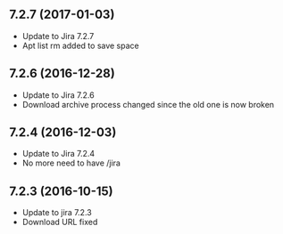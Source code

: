 
## 7.2.7 (2017-01-03)
- Update to Jira 7.2.7
- Apt list rm added to save space

## 7.2.6 (2016-12-28)
- Update to Jira 7.2.6
- Download archive process changed since the old one is now broken

## 7.2.4 (2016-12-03)
- Update to Jira 7.2.4
- No more need to have /jira

## 7.2.3 (2016-10-15)
- Update to jira 7.2.3
- Download URL fixed
